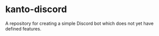 # kanto-discord
A repository for creating a simple Discord bot which does not yet have defined features.
